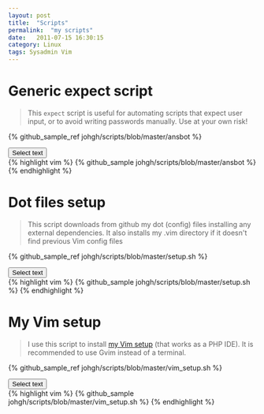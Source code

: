 ```yaml
---
layout: post
title:  "Scripts"
permalink:  "my scripts"
date:   2011-07-15 16:30:15
category: Linux
tags: Sysadmin Vim
---
```

# Generic expect script

> This `expect` script is useful for automating scripts that expect user input, or to avoid writing passwords manually. Use at your own risk!

{% github_sample_ref johgh/scripts/blob/master/ansbot  %}
<div> <button class="selectButton" data-id="#selectText1" type="button">Select text </button> </div>
<div id="selectText1">
{% highlight vim %}
{% github_sample johgh/scripts/blob/master/ansbot %}
{% endhighlight %}
</div>

# Dot files setup

> This script downloads from github my dot (config) files installing any external dependencies. It also installs
> my .vim directory if it doesn't find previous Vim config files

{% github_sample_ref johgh/scripts/blob/master/setup.sh  %}
<div> <button class="selectButton" data-id="#selectText2" type="button">Select text </button> </div>
<div id="selectText2">
{% highlight vim %}
{% github_sample johgh/scripts/blob/master/setup.sh %}
{% endhighlight %}
</div>

# My Vim setup

> I use this script to install [my Vim setup](https://github.com/johgh/vim) (that works as a PHP IDE). It is recommended to use Gvim instead of a terminal.


{% github_sample_ref johgh/scripts/blob/master/vim_setup.sh  %}
<div> <button class="selectButton" data-id="#selectText3" type="button">Select text </button> </div>
<div id="selectText3">
{% highlight vim %}
{% github_sample johgh/scripts/blob/master/vim_setup.sh %}
{% endhighlight %}
</div>


<script src="{{ "/scripts/selecttext.js" | prepend: site.baseurl }}"></script>

